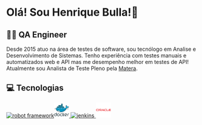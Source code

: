 # Olá! Sou Henrique Bulla!👋
## 👩‍💻 QA Engineer

Desde 2015 atuo na área de testes de software, sou tecnólogo em Analise e Desenvolvimento de Sistemas. Tenho experiência com testes manuais e automatizados web e API mas me desempenho melhor em testes de API! Atualmente sou Analista de Teste Pleno pela [Matera](https://www.matera.com.br).

## 💻 Tecnologias

<p align="left"> <a href="https://robotframework.org/" target="_blank"> <img src="https://upload.wikimedia.org/wikipedia/commons/e/e4/Robot-framework-logo.png" alt="robot framework" width="40" height="40"/><img src="https://raw.githubusercontent.com/devicons/devicon/master/icons/docker/docker-original-wordmark.svg" alt="docker" width="40" height="40"/> </a> <a href="https://www.jenkins.io" target="_blank"> <img src="https://www.vectorlogo.zone/logos/jenkins/jenkins-icon.svg" alt="jenkins" width="40" height="40"/> </a><a href="https://www.oracle.com/" target="_blank"> <img src="https://raw.githubusercontent.com/devicons/devicon/master/icons/oracle/oracle-original.svg" alt="oracle" width="40" height="40"/></a>
